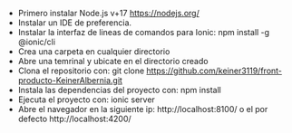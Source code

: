 - Primero instalar Node.js v+17 https://nodejs.org/
- Instalar un IDE de preferencia.
- Instalar la interfaz de lineas de comandos para Ionic: npm install -g @ionic/cli
- Crea una carpeta en cualquier directorio
- Abre una temrinal y ubicate en el directorio creado
- Clona el repositorio con: git clone https://github.com/keiner3119/front-producto-KeinerAlbernia.git
- Instala las dependencias del proyecto con: npm install
- Ejecuta el proyecto con: ionic server
- Abre el navegador en la siguiente ip: http://localhost:8100/ o el por defecto http://localhost:4200/
